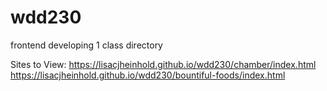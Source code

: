 # wdd230
frontend developing 1 class directory

Sites to View:
https://lisacjheinhold.github.io/wdd230/chamber/index.html
https://lisacjheinhold.github.io/wdd230/bountiful-foods/index.html
